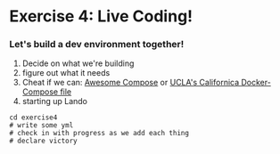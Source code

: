# Exercise 4: Live Coding!
### Let's build a dev environment together!

1. Decide on what we're building
2. figure out what it needs
3. Cheat if we can: [Awesome Compose](https://github.com/docker/awesome-compose) or [UCLA's Californica Docker-Compose file](https://github.com/UCLALibrary/californica/blob/main/docker-compose.yml)
3. starting up Lando
```
cd exercise4
# write some yml
# check in with progress as we add each thing
# declare victory
```
